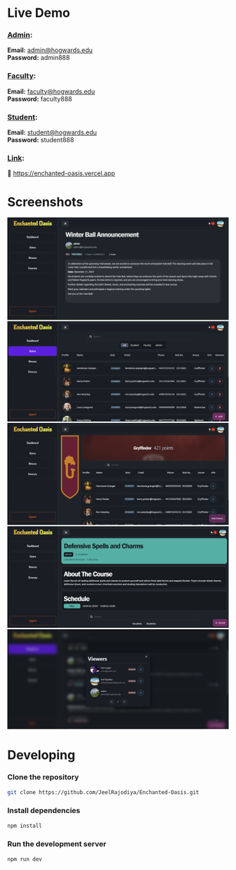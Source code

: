 # Live Demo

### <u>Admin</u>:

**Email:** admin@hogwards.edu
<br/>
**Password:** admin888

### <u>Faculty</u>:

**Email:** faculty@hogwards.edu
<br/>
**Password:** faculty888

### <u>Student</u>:

**Email:** student@hogwards.edu
<br/>
**Password:** student888

### <u>Link</u>:

🔴 https://enchanted-oasis.vercel.app

# Screenshots

![Alt text](/docs/images/image-4.png)
![Alt text](/docs/images/image.png)
![Alt text](/docs/images/image-2.png)
![Alt text](/docs/images/image-3.png)
![Alt text](/docs/images/image-6.png)

# Developing

### Clone the repository

```bash
git clone https://github.com/JeelRajodiya/Enchanted-Oasis.git
```

### Install dependencies

```bash
npm install
```

### Run the development server

```bash
npm run dev
```
